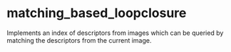 matching_based_loopclosure
==========================

Implements an index of descriptors from images which can be queried by
matching the descriptors from the current image.